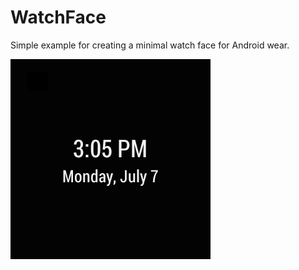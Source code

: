 WatchFace
=========

Simple example for creating a minimal watch face for Android wear.

![alt tag](https://raw.githubusercontent.com/advantej/WatchFace/master/app/src/main/res/drawable/watchfacepreview.png)
